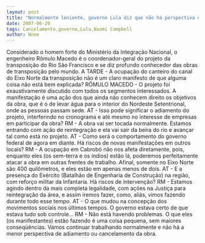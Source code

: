 ```yaml
---
layout: post
title: "Normalmente leniente, governo Lula diz que não há perspectiva de cancelamento da obra"
date: 2007-06-29
tags: Cancelamento,governo,Lula,Naomi Campbell
author: None
---
```


Considerado o homem forte do Minist&eacute;rio da Integra&ccedil;&atilde;o Nacional, o engenheiro R&ocirc;mulo Macedo &eacute; o coordenador-geral do projeto da transposi&ccedil;&atilde;o do Rio S&atilde;o Francisco e se diz profundo conhecedor das obras de transposi&ccedil;&atilde;o pelo mundo.
A TARDE - A ocupa&ccedil;&atilde;o do canteiro do canal do Eixo Norte da transposi&ccedil;&atilde;o n&atilde;o &eacute; um claro manifesto de que alguma coisa n&atilde;o est&aacute; bem explicada?
R&Ocirc;MULO MACEDO - O projeto foi exaustivamente discutido com todos os segmentos interessados.
A manifesta&ccedil;&atilde;o &eacute; uma a&ccedil;&atilde;o dos que ainda n&atilde;o conhecem direito os objetivos da obra, que &eacute; o de levar &aacute;gua para o interior do Nordeste Setentrional, onde as pessoas passam sede.
AT - Isso pode significar o adiamento do projeto, interferindo no cronograma e at&eacute; mesmo no interesse de empresas em participar da obra?
RM - A obra vai ser tocada normalmente. Estamos entrando com a&ccedil;&atilde;o de reintegra&ccedil;&atilde;o e ela vai sair da beira do rio e avan&ccedil;ar tal como est&aacute; no projeto.
AT - Como ser&aacute; o comportamento do governo federal de agora em diante. H&aacute; riscos de novas manifesta&ccedil;&otilde;es em outros locais?
RM - A ocupa&ccedil;&atilde;o em Cabrob&oacute; n&atilde;o nos afeta diretamente, pois, enquanto eles (os sem-terra e os &iacute;ndios) est&atilde;o l&aacute;, poderemos perfeitamente atacar a obra em outras frentes de trabalho. Afinal, somente no Eixo Norte s&atilde;o 400 quil&ocirc;metros, e eles est&atilde;o em apenas menos de dois.
AT - E a presen&ccedil;a do Ex&eacute;rcito (Batalh&atilde;o de Engenharia de Constru&ccedil;&atilde;o) na regi&atilde;o, com refor&ccedil;o militar da Infantaria. H&aacute; riscos de interven&ccedil;&atilde;o?
RM - Estamos agindo dentro da mais completa legalidade, com a&ccedil;&otilde;es na Justi&ccedil;a para reintegra&ccedil;&atilde;o da &aacute;rea, e assim iremos fazer, como, ali&aacute;s, vimos fazendo durante todo esse tempo.
AT - O que mudou na concep&ccedil;&atilde;o dos movimentos sociais nos &uacute;ltimos tempos. O governo estava certo de que estava tudo sob controle...
RM - N&atilde;o est&aacute; havendo problemas. O que eles (os manifestantes) est&atilde;o fazendo &eacute; uma coisa pequena, sem maiores conseq&uuml;&ecirc;ncias. Vamos continuar trabalhando normalmente e n&atilde;o h&aacute; a menor perspectiva de adiamento ou cancelamento da obra.
 